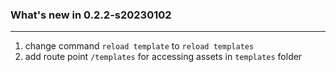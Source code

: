 ### What's new in 0.2.2-s20230102
***

1. change command `reload template` to `reload templates`
2. add route point `/templates` for accessing assets in `templates` folder
